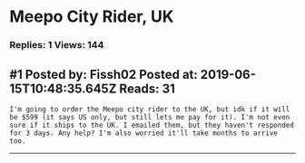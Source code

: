 # Meepo City Rider, UK

### Replies: 1 Views: 144

## \#1 Posted by: Fissh02 Posted at: 2019-06-15T10:48:35.645Z Reads: 31

```
I'm going to order the Meepo city rider to the UK, but idk if it will be $599 (it says US only, but still lets me pay for it). I'm not even sure if it ships to the UK. I emailed them, but they haven't responded for 3 days. Any help? I'm also worried it'll take months to arrive too.
```

---
